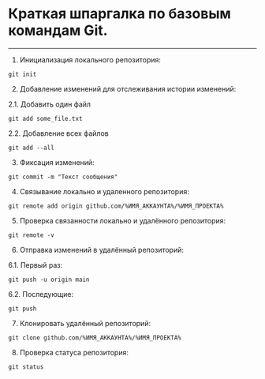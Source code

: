 # Краткая шпаргалка по базовым командам Git.

---

1. Инициализация локального репозитория:
```
git init
```

2. Добавление изменений для отслеживания истории изменений:

2.1. Добавить один файл
```
git add some_file.txt
```
2.2. Добавление всех файлов
```
git add --all
```

3. Фиксация изменений:
```
git commit -m "Текст сообщения"
```

4. Связывание локально и удаленного репозитория:
```
git remote add origin github.com/%ИМЯ_АККАУНТА%/%ИМЯ_ПРОЕКТА% 
```

5. Проверка связанности локально и удалённого репозитория:
```
git remote -v
```

6. Отправка изменений в удалённый репозиторий:

6.1. Первый раз:
```
git push -u origin main 
```
6.2. Последующие:
```
git push
```

7. Клонировать удалённый репозиторий:
```
git clone github.com/%ИМЯ_АККАУНТА%/%ИМЯ_ПРОЕКТА%
```

8. Проверка статуса репозитория:
```
git status
```  
